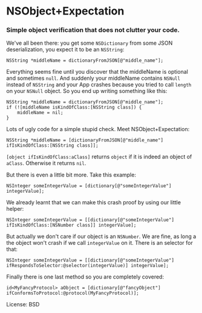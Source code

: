 # NSObject+Expectation

### Simple object verification that does not clutter your code.

We've all been there: you get some `NSDictionary` from some JSON deserialization, you expect it to be an `NSString`:

```
NSString *middleName = dictionaryFromJSON[@"middle_name"];
```

Everything seems fine until you discover that the middleName is optional and sometimes `null`. And suddenly your middleName contains `NSNull` instead of `NSString` and your App crashes because you tried to call `length` on your `NSNull` object. So you end up writing something like this:

```
NSString *middleName = dictionaryFromJSON[@"middle_name"];
if (![middleName isKindOfClass:[NSString class]) {
	middleName = nil;
}
```

Lots of ugly code for a simple stupid check. Meet NSObject+Expectation:

```
NSString *middleName = [dictionaryFromJSON[@"middle_name"] ifIsKindOfClass:[NSString class]];
```

`[object ifIsKindOfClass:aClass]` returns `object` if it is indeed an object of `aClass`. Otherwise it returns `nil`.

But there is even a little bit more. Take this example:

```
NSInteger someIntegerValue = [dictionary[@"someIntegerValue"] integerValue];
```

We already learnt that we can make this crash proof by using our little helper:

```
NSInteger someIntegerValue = [[dictionary[@"someIntegerValue"] ifIsKindOfClass:[NSNumber class]] integerValue];
```

But actually we don't care if our object is an `NSNumber`. We are fine, as long a the object won't crash if we call `integerValue` on it. There is an selector for that:

```
NSInteger someIntegerValue = [[dictionary[@"someIntegerValue"] ifRespondsToSelector:@selector(integerValue)] integerValue];
```

Finally there is one last method so you are completely covered:

```
id<MyFancyProtocol> aObject = [dictionary[@"fancyObject"] ifConformsToProtocol:@protocol(MyFancyProtocol)];
```

License: BSD
